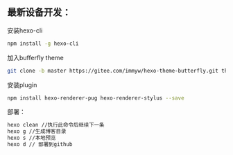 ## 最新设备开发：

安装hexo-cli
```bash
npm install -g hexo-cli
```

加入bufferfly theme
```bash
git clone -b master https://gitee.com/immyw/hexo-theme-butterfly.git themes/butterfly
```

安装plugin
```bash
npm install hexo-renderer-pug hexo-renderer-stylus --save
```

部署：
```bash
hexo clean //执行此命令后继续下一条
hexo g //生成博客目录
hexo s //本地预览
hexo d // 部署到github
```

